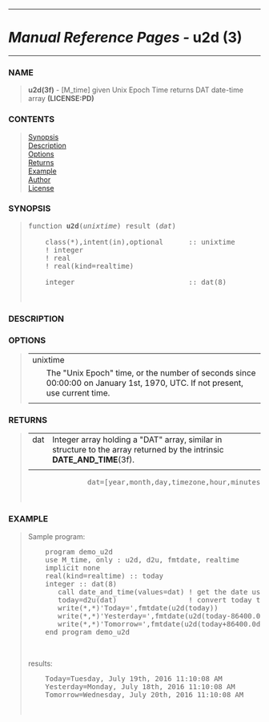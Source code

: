 <?
<body>
  <a name="top" id="top"></a>
  <div id="Container">
    <div id="Content">
      <div class="c51">
        <hr />
        <h1><i>Manual Reference Pages -</i> u2d (3)</h1>
        <hr />
      </div><a name="0"></a>
      <h3><a name="0">NAME</a></h3>
      <blockquote>
        <b>u2d(3f)</b> - [M_time] given Unix Epoch Time returns DAT date-time array <b>(LICENSE:PD)</b>
      </blockquote><a name="contents" id="contents"></a>
      <h3>CONTENTS</h3>
      <blockquote>
        <a href="#1">Synopsis</a><br />
        <a href="#2">Description</a><br />
        <a href="#3">Options</a><br />
        <a href="#4">Returns</a><br />
        <a href="#5">Example</a><br />
        <a href="#6">Author</a><br />
        <a href="#7">License</a><br />
      </blockquote><a name="8"></a>
      <h3><a name="8">SYNOPSIS</a></h3>
      <blockquote>
        <pre>
function <b>u2d</b>(<i>unixtime</i>) result (<i>dat</i>)
<br />    class(*),intent(in),optional      :: unixtime
    ! integer
    ! real
    ! real(kind=realtime)
<br />    integer                           :: dat(8)
<br />
</pre>
      </blockquote><a name="2"></a>
      <h3><a name="2">DESCRIPTION</a></h3><a name="3"></a>
      <h3><a name="3">OPTIONS</a></h3>
      <blockquote>
        <table cellpadding="3">
          <tr valign="top">
            <td class="c52" colspan="2">unixtime</td>
          </tr>
          <tr valign="top">
            <td width="6%"></td>
            <td>The "Unix Epoch" time, or the number of seconds since 00:00:00 on January 1st, 1970, UTC. If not present, use current time.</td>
          </tr>
          <tr>
            <td></td>
          </tr>
        </table>
      </blockquote><a name="4"></a>
      <h3><a name="4">RETURNS</a></h3>
      <blockquote>
        <table cellpadding="3">
          <tr valign="top">
            <td class="c52" width="6%" nowrap="nowrap">dat</td>
            <td valign="bottom">Integer array holding a "DAT" array, similar in structure to the array returned by the intrinsic
            <b>DATE_AND_TIME</b>(3f).</td>
          </tr>
          <tr>
            <td></td>
          </tr>
        </table><!-- .nf -->
        <pre>
              dat=[year,month,day,timezone,hour,minutes,seconds,milliseconds]
<br />
</pre>
      </blockquote><a name="5"></a>
      <h3><a name="5">EXAMPLE</a></h3>
      <blockquote>
        Sample program:
        <pre>
    program demo_u2d
    use M_time, only : u2d, d2u, fmtdate, realtime
    implicit none
    real(kind=realtime) :: today
    integer :: dat(8)
       call date_and_time(values=dat) ! get the date using intrinsic
       today=d2u(dat)                 ! convert today to Julian Date
       write(*,*)'Today=',fmtdate(u2d(today))
       write(*,*)'Yesterday=',fmtdate(u2d(today-86400.0d0)) ! subtract day
       write(*,*)'Tomorrow=',fmtdate(u2d(today+86400.0d0))  ! add day
    end program demo_u2d
<br />
</pre>results:
        <pre>
    Today=Tuesday, July 19th, 2016 11:10:08 AM
    Yesterday=Monday, July 18th, 2016 11:10:08 AM
    Tomorrow=Wednesday, July 20th, 2016 11:10:08 AM
<br />
</pre>
      </blockquote><a name="6"></a>
    </div>
  </div>
</body>
